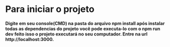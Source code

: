 <h1>Para iniciar o projeto</h1>
<h4> Digite em seu console(CMD) na pasta do arquivo <b>npm install</b> após instalar todas as dependencias do projeto você pode executa-lo com o <b>npm run dev</b> feito isso o projeto executará no seu computador. Entre na url http://localhost:3000.<h4> 